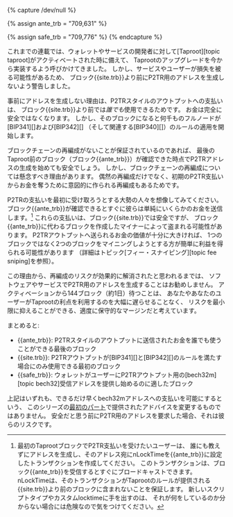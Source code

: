 {% capture /dev/null %}

<!-- Tested the following on regtest:
  - according to getblockchaininfo, taproot becomes active at min_lockin_height
  - a tx with nlocktime x can't be sent at height x-1 and can be sent at height x

Not tested:
  - Actually spending a P2TR tx at min_lockin_height
-->

<!-- last block before taproot rules enforced -->
{% assign ante_trb = "709,631" %}

<!-- Conservatively reorg safe block after activation (+144 blocks) -->
{% assign safe_trb = "709,776" %}
{% endcapture %}

これまでの連載では、ウォレットやサービスの開発者に対して[Taproot][topic taproot]がアクティベートされた時に備えて、
Taprootのアップグレードを今から実装するよう呼びかけてきました。
しかし、サービスやユーザーが損失を被る可能性があるため、
ブロック{{site.trb}}より前にP2TR用のアドレスを生成しないよう警告しました。

事前にアドレスを生成しない理由は、P2TRスタイルのアウトプットへの支払いは、
ブロック{{site.trb}}より前では*誰でも*使用できるためです。
お金は完全に安全ではなくなります。
しかし、そのブロックになると何千ものフルノードが[BIP341][]および[BIP342][]
（そして関連する[BIP340][]）のルールの適用を開始します。

ブロックチェーンの再編成がないことが保証されているのであれば、
最後のTaproot前のブロック（ブロック{{ante_trb}}）が確認できた時点でP2TRアドレスの生成を始めても安全でしょう。
しかし、ブロックチェーンの再編成については懸念すべき理由があります。
偶然の再編成だけでなく、初期のP2TR支払いからお金を奪うために意図的に作られる再編成もあるためです。

P2TRの支払いを最初に受け取ろうとする大勢の人々を想像してみてください。
ブロック{{ante_trb}}が確認できるとすぐに彼らは単純にいくらかのお金を送信します。[^timelocked-trb]
これらの支払いは、ブロック{{site.trb}}では安全ですが、
ブロック{{ante_trb}}に代わるブロックを作成したマイナーによって盗まれる可能性があります。
P2TRアウトプットへ送られるお金の価値が十分に大きければ、
1つのブロックではなく2つのブロックをマイニングしようとする方が簡単に利益を得られる可能性があります
（詳細はトピック[フィー・スナイピング][topic fee sniping]を参照）。

この理由から、再編成のリスクが効果的に解消されたと思われるまでは、
ソフトウェアやサービスでP2TR用のアドレスを生成することはお勧めしません。
アクティベーションから144ブロック（約1日）待つことは、
あなたやあなたのユーザーがTaprootの利点を利用するのを大幅に遅らせることなく、
リスクを最小限に抑えることができる、適度に保守的なマージンだと考えています。

まとめると:

- {{ante_trb}}: P2TRスタイルのアウトプットに送信されたお金を誰でも使うことができる最後のブロック
- {{site.trb}}: P2TRアウトプットが[BIP341][]と[BIP342][]のルールを満たす場合にのみ使用できる最初のブロック
- {{safe_trb}}: ウォレットがユーザーにP2TRアウトプット用の[bech32m][topic bech32]受信アドレスを提供し始めるのに適したブロック

上記はいずれも、できるだけ早くbech32mアドレスへの支払いを可能にするという、
このシリーズの[最初のパート][taproot series 1]で提供されたアドバイスを変更するものではありません。
安全だと思う前にP2TR用のアドレスを要求した場合、それは彼らのリスクです。

[^timelocked-trb]:
    最初のTaprootブロックでP2TR支払いを受けたいユーザーは、
    誰にも教えずにアドレスを生成し、そのアドレス宛にnLockTimeを{{ante_trb}}に設定したトランザクションを作成してください。
    このトランザクションは、ブロック{{ante_trb}}を受信するとすぐにブロードキャストできます。
    nLockTimeは、そのトランザクションがTaprootのルールが提供される{{site.trb}}より前のブロックに含まれないことを保証します。
    新しいスクリプトタイプやカスタムlocktimeに手を出すのは、
    それが何をしているのか分からない場合には危険なので気をつけてください。

[news139 st]: /ja/newsletters/2021/03/10/#taproot-activation-discussion
[taproot series 1]: /ja/preparing-for-taproot/#bech32m送信のサポート
